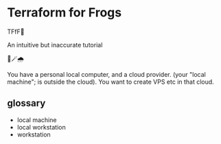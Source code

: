 # Terraform for Frogs
TFfF🐸

An intuitive but inaccurate tutorial

🐸🪄🌧️

You have a personal local computer, and a cloud provider.
(your "local machine"; is outside the cloud).
You want to create VPS etc in that cloud.



## glossary
* local machine
* local workstation
* workstation


